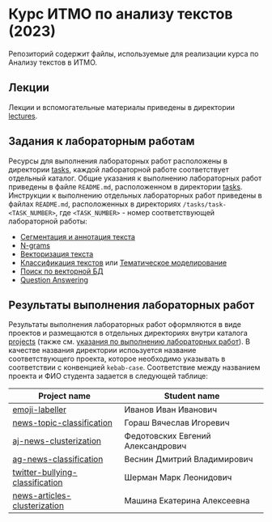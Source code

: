 ﻿# Курс ИТМО по анализу текстов (2023)

Репозиторий содержит файлы, используемые для реализации курса по Анализу текстов в ИТМО.

## Лекции

Лекции и вспомогательные материалы приведены в директории [lectures](/lectures).

## Задания к лабораторным работам

Ресурсы для выполнения лабораторных работ расположены в директории [tasks](/tasks), каждой лабораторной работе соответствует отдельный каталог. Общие указания к выполнению лабораторных работ приведены в файле `README.md`, расположенном в директории [tasks](/tasks). Инструкции к выполнению отдельных лабораторных работ приведены в файлах `README.md`, расположенных в директориях `/tasks/task-<TASK_NUMBER>`, где `<TASK_NUMBER>` - номер соответствующей лабораторной работы:

- [Сегментация и аннотация текста](/tasks/task-01/README.md)
- [N-grams](/tasks/task-02/README.md)
- [Векторизация текста](/tasks/task-03/README.md)
- [Классификация текстов](/tasks/task-04.1/README.md) или [Тематическое моделирование](/tasks/task-04.2/README.md)
- [Поиск по векторной БД](/tasks/task-05/README.md)
- [Question Answering](/tasks/task-06/README.md)


## Результаты выполнения лабораторных работ

Результаты выполнения лабораторных работ оформляются в виде проектов и размещаются в отдельных директориях внутри каталога [projects](/projects) (также см. [указания по выполнению лабораторных работ](/tasks/README.md)). В качестве названия директории испоьзуется название соответствующего проекта, которое необходимо указывать в соответствии с конвенцией `kebab-case`. Соответствие между названием проекта и ФИО студента задается в следующей таблице:

| Project name | Student name |
| --- | --- |
| [emoji-labeller](/projects/emoji-labeller) | Иванов Иван Иванович |
| [news-topic-classification](/projects/news-topic-classification) | Гораш Вячеслав Игоревич |
| [aj-news-clusterization](/projects/aj-news-clusterization) | Федотовских Евгений Александрович |
| [ag-news-classification](/projects/ag-news-classification) | Веснин Дмитрий Владимирович |
| [twitter-bullying-classification](/projects/twitter-bullying-classification) | Шерман Марк Леонидович |
| [news-articles-clusterization](/projects/news-articles-clusterization) | Машина Екатерина Алексеевна |
